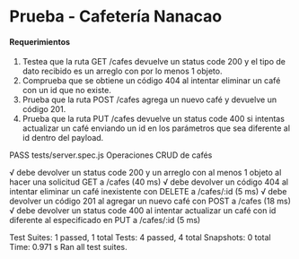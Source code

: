  # Prueba - Cafetería Nanacao

#### Requerimientos
 
 1. Testea que la ruta GET /cafes devuelve un status code 200 y el tipo de dato recibido
es un arreglo con por lo menos 1 objeto.
2. Comprueba que se obtiene un código 404 al intentar eliminar un café con un id que
no existe.
3. Prueba que la ruta POST /cafes agrega un nuevo café y devuelve un código 201.
4. Prueba que la ruta PUT /cafes devuelve un status code 400 si intentas actualizar un
café enviando un id en los parámetros que sea diferente al id dentro del payload.


 
 PASS  tests/server.spec.js
Operaciones CRUD de cafés

  √ debe devolver un status code 200 y un arreglo con al menos 1 objeto al hacer una solicitud GET a /cafes (40 ms)
  √ debe devolver un código 404 al intentar eliminar un café inexistente con DELETE a /cafes/:id (5 ms)
  √ debe devolver un código 201 al agregar un nuevo café con POST a /cafes (18 ms)
  √ debe devolver un status code 400 al intentar actualizar un café con id diferente al especificado en PUT a /cafes/:id (5 ms)

Test Suites: 1 passed, 1 total
Tests:       4 passed, 4 total
Snapshots:   0 total
Time:        0.971 s
Ran all test suites.
